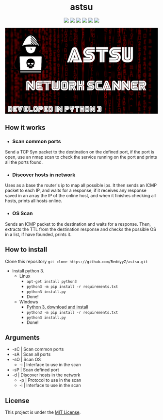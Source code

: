 <h1 align="center"> astsu </h1>
<p align="center">
  <a href="https://www.python.org/downloads/release/python-373/"><img src="https://img.shields.io/badge/python-3.7-blue"></a>
  <a href="https://youtube.com/c/fantasmanosistema"><img src="https://img.shields.io/badge/made%20by-ReddyyZ-red"></a>
  <a href="https://github.com/ReddyyZ/astsu/issues"><img src="https://img.shields.io/github/issues/ReddyyZ/astsu"></a>
  <a href="https://github.com/ReddyyZ/astsu/releases/latest"><img src="https://img.shields.io/github/release-date/ReddyyZ/astsu"></a>
  <a href="https://discord.gg/v5d3PZ9"><img src="https://img.shields.io/discord/704882848364101763"></a>
  <img src="https://img.shields.io/github/repo-size/ReddyyZ/astsu">
</p>

[![Demonstration Video](.thumb/astsu.png)](https://youtu.be/u7JHF9pprro)

## How it works
- ### Scan common ports
Send a TCP Syn packet to the destination on the defined port, if the port is open, use an nmap scan to check the service running on the port and prints all the ports found.

- ### Discover hosts in network
Uses as a base the router's ip to map all possible ips. It then sends an ICMP packet to each IP, and waits for a response, if it receives any response saved in an array the IP of the online host, and when it finishes checking all hosts, prints all hosts online.

- ### OS Scan
Sends an ICMP packet to the destination and waits for a response. Then, extracts the TTL from the destination response and checks the possible OS in a list, if have founded, prints it.

## How to install
Clone this repository
``` git clone https://github.com/ReddyyZ/astsu.git ```                                                                                    
- Install python 3.
  - Linux
    - ``` apt-get install python3 ```
    - ``` python3 -m pip install -r requirements.txt ```
    - ``` python3 install.py ```
    - Done!
  - Windows
    - [Python 3, download and install](https://www.python.org/downloads/)
    - ``` python3 -m pip install -r requirements.txt ```
    - ``` python3 install.py ```
    - Done!

## Arguments
- -sC | Scan common ports
- -sA | Scan all ports
- -sO | Scan OS
  - -i | Interface to use in the scan
- -sP | Scan defined port
- -d | Discover hosts in the network
  - -p | Protocol to use in the scan
  - -i | Interface to use in the scan

## License
This project is under the [MIT License](LICENSE).
